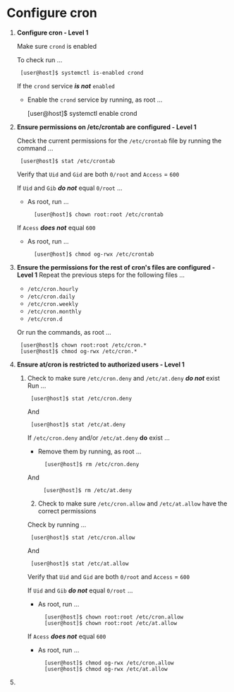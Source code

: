 Configure cron
====================
1. **Configure cron - Level 1**
	
	Make sure `crond` is enabled
	
	To check run ...

		[user@host]$ systemctl is-enabled crond

	If the `crond` service **_is not_** `enabled`
	
	- Enable the `crond` service by running, as root ...
		
		[user@host]$ systemctl enable crond

2. **Ensure permissions on /etc/crontab are configured - Level 1**

	Check the current permissions for the `/etc/crontab` file by running the command ...
	
		[user@host]$ stat /etc/crontab
		
	Verify that `Uid` and `Gid` are both `0/root` and `Access` = `600`
	
	If `Uid` and `Gib` **_do not_** equal `0/root` ...
	- As root, run ...
		
			[user@host]$ chown root:root /etc/crontab

	If `Acess` **_does not_** equal `600`
	- As root, run ...

			[user@host]$ chmod og-rwx /etc/crontab

3. **Ensure the permissions for the rest of cron's files are configured - Level 1**
	Repeat the previous steps for the following files ...
	- `/etc/cron.hourly`
	- `/etc/cron.daily`
	- `/etc/cron.weekly`
	- `/etc/cron.monthly`
	- `/etc/cron.d`

	Or run the commands, as root ...
		
		[user@host]$ chown root:root /etc/cron.*
		[user@host]$ chmod og-rwx /etc/cron.*

4. **Ensure at/cron is restricted to authorized users - Level 1**
	1. Check to make sure `/etc/cron.deny` and `/etc/at.deny` **_do not_** exist
		Run ...
	
			[user@host]$ stat /etc/cron.deny

		And
		
			[user@host]$ stat /etc/at.deny

		If `/etc/cron.deny` and/or `/etc/at.deny` **do** exist ...
		- Remove them by running, as root ...

				[user@host]$ rm /etc/cron.deny
				
		And
		
				[user@host]$ rm /etc/at.deny

		2. Check to make sure `/etc/cron.allow` and `/etc/at.allow` have the correct permissions

		Check by running ...

			[user@host]$ stat /etc/cron.allow

		And

			[user@host]$ stat /etc/at.allow

		Verify that `Uid` and `Gid` are both `0/root` and `Access` = `600`
		
		If `Uid` and `Gib` **_do not_** equal `0/root` ...
		- As root, run ...
		
				[user@host]$ chown root:root /etc/cron.allow
				[user@host]$ chown root:root /etc/at.allow

		If `Acess` **_does not_** equal `600`
		- As root, run ...

				[user@host]$ chmod og-rwx /etc/cron.allow
				[user@host]$ chmod og-rwx /etc/at.allow

4. 
<!--stackedit_data:
eyJoaXN0b3J5IjpbLTcwNjg5MTIwOSwtMjExNzI3NTk3Ml19
-->

